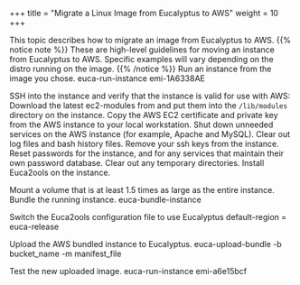 +++
title = "Migrate a Linux Image from Eucalyptus to AWS"
weight = 10
+++

This topic describes how to migrate an image from Eucalyptus to AWS.
{{% notice note %}}
These are high-level guidelines for moving an instance from Eucalyptus to AWS. Specific examples will vary depending on the distro running on the image. 
{{% /notice %}}
Run an instance from the image you chose. 
    euca-run-instance emi-1A6338AE

SSH into the instance and verify that the instance is valid for use with AWS: Download the latest ec2-modules from [](http://s3.amazonaws.com/ec2-downloads) and put them into the `/lib/modules` directory on the instance. Copy the AWS EC2 certificate and private key from the AWS instance to your local workstation. Shut down unneeded services on the AWS instance (for example, Apache and MySQL). Clear out log files and bash history files. Remove your ssh keys from the instance. Reset passwords for the instance, and for any services that maintain their own password database. Clear out any temporary directories. Install Euca2ools on the instance. 

Mount a volume that is at least 1.5 times as large as the entire instance. Bundle the running instance. 
    euca-bundle-instance 

Switch the Euca2ools configuration file to use Eucalyptus 
    default-region = euca-release

Upload the AWS bundled instance to Eucalyptus. 
    euca-upload-bundle -b bucket_name -m manifest_file

Test the new uploaded image. 
    euca-run-instance emi-a6e15bcf

